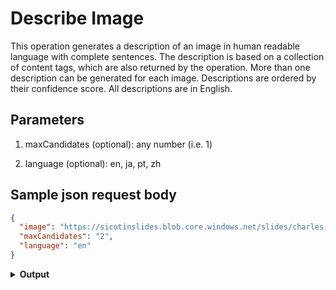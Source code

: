 # Describe Image

This operation generates a description of an image in human readable language with complete sentences. The description is based on a collection of content tags, which are also returned by the operation. More than one description can be generated for each image. Descriptions are ordered by their confidence score. All descriptions are in English.

## Parameters

1. maxCandidates (optional): any number (i.e. 1)

1. language (optional): en, ja, pt, zh

## Sample json request body

```json
{
  "image": "https://sicotinslides.blob.core.windows.net/slides/charles-deluvio-540415-unsplash.jpg",
  "maxCandidates": "2",
  "language": "en"
}
```

<details>
<summary><strong>Output</strong></summary>
<p>

```json
{
  "description": {
    "tags": [
      "black",
      "red",
      "wearing",
      "dog",
      "hat",
      "indoor",
      "small",
      "sitting",
      "looking",
      "face",
      "head",
      "white",
      "camera",
      "neck",
      "brown",
      "close",
      "standing",
      "laying"
    ],
    "captions": [
      {
        "text": "a dog wearing a red hat and looking at the camera",
        "confidence": 0.95240041924344654
      },
      {
        "text": "a dog wearing a red and black hat",
        "confidence": 0.94480562570993876
      }
    ]
  },
  "requestId": "50b3786a-1acf-4547-b938-cc4ee393b2f4",
  "metadata": {
    "width": 2683,
    "height": 3469,
    "format": "Jpeg"
  }
}
```

</p>
</details>
